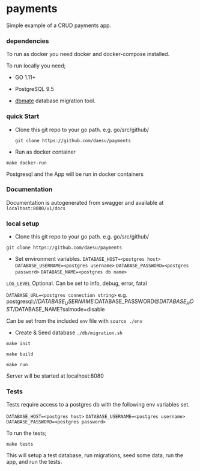 # payments
Simple example of a CRUD payments app.

### dependencies
To run as docker you need docker and docker-compose installed.

To run locally you need;
- GO 1.11+
- PostgreSQL 9.5

- [dbmate](https://github.com/amacneil/dbmate)
database migration tool. 

### quick Start
 - Clone this git repo to your go path. 
   e.g. go/src/github/

   `git clone https://github.com/daesu/payments`

 - Run as docker container

  `make docker-run`

Postgresql and the App will be run in docker containers

### Documentation
Documentation is autogenerated from swagger and available at `localhost:8080/v1/docs`

### local setup

  - Clone this git repo to your go path. e.g. go/src/github/

  `git clone https://github.com/daesu/payments`

  - Set environment variables.
  `DATABASE_HOST=<postgres host>`
  `DATABASE_USERNAME=<postgres username>`
  `DATABASE_PASSWORD=<postgres password>`
  `DATABASE_NAME=<postgres db name>`

   `LOG_LEVEL` 
    Optional. Can be set to info, debug, error, fatal

   `DATABASE_URL=<postgres connection string>`
    e.g. postgresql://$DATABASE_USERNAME:$DATABASE_PASSWORD@$DATABASE_HOST/$DATABASE_NAME?sslmode=disable

   Can be set from the included `env` file with `source ./env`

  - Create & Seed database 
  `./db/migration.sh`

  `make init` 

  `make build`

  `make run`

   Server will be started at localhost:8080

### Tests
Tests require access to a postgres db with the following env variables set. 

  `DATABASE_HOST=<postgres host>`
  `DATABASE_USERNAME=<postgres username>`
  `DATABASE_PASSWORD=<postgres password>`

To run the tests;

  `make tests`

This will setup a test database, run migrations, seed some data, run the app, and run the tests. 
